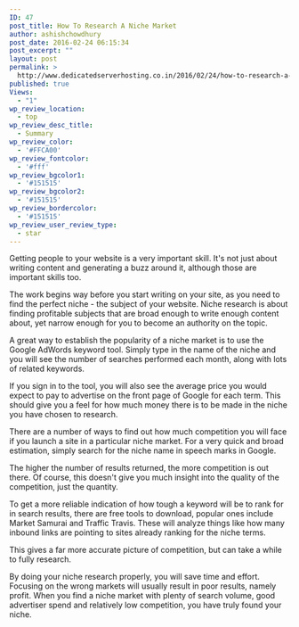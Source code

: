 ```yaml
---
ID: 47
post_title: How To Research A Niche Market
author: ashishchowdhury
post_date: 2016-02-24 06:15:34
post_excerpt: ""
layout: post
permalink: >
  http://www.dedicatedserverhosting.co.in/2016/02/24/how-to-research-a-niche-market/
published: true
Views:
  - "1"
wp_review_location:
  - top
wp_review_desc_title:
  - Summary
wp_review_color:
  - '#FFCA00'
wp_review_fontcolor:
  - '#fff'
wp_review_bgcolor1:
  - '#151515'
wp_review_bgcolor2:
  - '#151515'
wp_review_bordercolor:
  - '#151515'
wp_review_user_review_type:
  - star
---
```

Getting people to your website is a very important skill. It's not just about writing content and generating a buzz around it, although those are important skills too. 

The work begins way before you start writing on your site, as you need to find the perfect niche - the subject of your website. Niche research is about finding profitable subjects that are broad enough to write enough content about, yet narrow enough for you to become an authority on the topic. 

A great way to establish the popularity of a niche market is to use the Google AdWords keyword tool. Simply type in the name of the niche and you will see the number of searches performed each month, along with lots of related keywords. 

If you sign in to the tool, you will also see the average price you would expect to pay to advertise on the front page of Google for each term. This should give you a feel for how much money there is to be made in the niche you have chosen to research. 

There are a number of ways to find out how much competition you will face if you launch a site in a particular niche market. For a very quick and broad estimation, simply search for the niche name in speech marks in Google.

The higher the number of results returned, the more competition is out there. Of course, this doesn't give you much insight into the quality of the competition, just the quantity. 

To get a more reliable indication of how tough a keyword will be to rank for in search results, there are free tools to download, popular ones include Market Samurai and Traffic Travis. These will analyze things like how many inbound links are pointing to sites already ranking for the niche terms.

This gives a far more accurate picture of competition, but can take a while to fully research. 

By doing your niche research properly, you will save time and effort. Focusing on the wrong markets will usually result in poor results, namely profit. When you find a niche market with plenty of search volume, good advertiser spend and relatively low competition, you have truly found your niche.